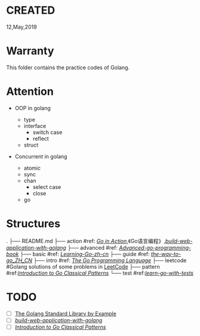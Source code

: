 # CREATED
12,May,2019

# Warranty
This folder contains the practice codes of Golang.

# Attention
- OOP in golang
    - type
    - interface
        - switch case
        - reflect
    - struct

- Concurrent in golang
    - atomic
    - sync
    - chan
        - select case
        - close
    - go

# Structures
.
├── README.md
├── action                #ref: [_Go in Action_](https://book.douban.com/subject/27015617/),《Go语言编程》,[_build-web-application-with-golang_](https://github.com/astaxie/build-web-application-with-golang)
├── advanced                  #ref: [_Advanced-go-programming-book_](https://www.gitbook.com/book/chai2010/advanced-go-programming-book/)
├── basic                  #ref: [_Learning-Go-zh-cn_](https://github.com/mikespook/Learning-Go-zh-cn)
├── guide                 #ref: [_the-way-to-go_ZH_CN_](https://github.com/Unknwon/the-way-to-go_ZH_CN)
├── intro                   #ref: [_The Go Programming Language_](http://www.gopl.io/)
├── leetcode            #Golang solutions of some problems in [LeetCode](https://leetcode.com)
├── pattern              #ref:[_Introduction to Go Classical Patterns_](https://www.bilibili.com/video/av10623920)
└── test                   #ref:[_learn-go-with-tests_](https://github.com/quii/learn-go-with-tests)

# TODO
- [ ] [The Golang Standard Library by Example](https://github.com/polaris1119/The-Golang-Standard-Library-by-Example)
- [ ] [_build-web-application-with-golang_](https://github.com/astaxie/build-web-application-with-golang)
- [ ] [_Introduction to Go Classical Patterns_](https://www.bilibili.com/video/av10623920)

